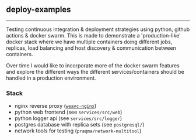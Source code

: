 ## deploy-examples

---

Testing continuous integration & deployment strategies using python, github actions & docker swarm. This is made to demonstrate a 'production-like' docker stack where we have multiple containers doing different jobs, replicas, load balancing and host discovery & communication between containers.

Over time I would like to incorporate more of the docker swarm features and explore the different ways the different services/containers should be handled in a production environment.

### Stack
- nginx reverse proxy ([`weavc-nginx`](https://github.com/weavc/weavc-nginx))
- python web frontend (see `services/src/web`)
- python logger api (see `services/src/logger`)
- postgres database with replica sets (see `postgresql/`)
- network tools for testing (`praqma/network-multitool`)


